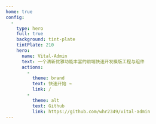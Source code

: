 ```yaml
---
home: true
config:
  -
    type: hero
    full: true
    background: tint-plate
    tintPlate: 210
    hero:
      name: Vital-Admin
      text: 一个清新优雅功能丰富的前端快速开发模版工程与组件
      actions:
        -
          theme: brand
          text: 快速开始 →
          link: /
        -
          theme: alt
          text: Github
          link: https://github.com/whr2349/vital-admin
---
```


